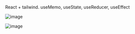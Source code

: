 React + tailwind. useMemo, useState, useReducer, useEffect

![image](https://github.com/gudkovsky/event-calendar/assets/115468838/7bdee22b-4a1f-42ed-a6d1-1ba4b476db3c)

![image](https://github.com/gudkovsky/event-calendar/assets/115468838/82f7c837-81c2-4f28-9bc4-0ee015d366ce)
